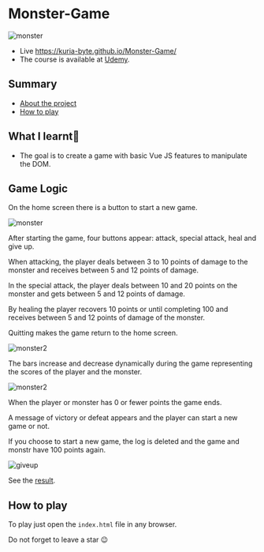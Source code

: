 # Monster-Game


![monster](https://user-images.githubusercontent.com/61579772/94253827-6f6f6e00-ff58-11ea-9d61-64c64b39a311.jpg)

- Live https://kuria-byte.github.io/Monster-Game/
- The course is available at [Udemy](https://www.udemy.com/vuejs-2-the-complete-guide/).

## Summary

* [About the project](#about-the-project)
* [How to play](#how-to-play)


## What I learnt📐

- The goal is to create a game with basic Vue JS features to manipulate the DOM.

## Game Logic

On the home screen there is a button to start a new game.

![monster](https://user-images.githubusercontent.com/61579772/94253827-6f6f6e00-ff58-11ea-9d61-64c64b39a311.jpg)

After starting the game, four buttons appear: attack, special attack, heal and give up.

When attacking, the player deals between 3 to 10 points of damage to the monster and receives between 5 and 12 points of damage.

In the special attack, the player deals between 10 and 20 points on the monster and gets between 5 and 12 points of damage.

By healing the player recovers 10 points or until completing 100 and receives between 5 and 12 points of damage of the monster.

Quitting makes the game return to the home screen.

![monster2](https://user-images.githubusercontent.com/61579772/94253938-9a59c200-ff58-11ea-8989-bc3ba8fee6d7.jpg)

The bars increase and decrease dynamically during the game representing the scores of the player and the monster.

![monster2](https://user-images.githubusercontent.com/61579772/94253938-9a59c200-ff58-11ea-8989-bc3ba8fee6d7.jpg)

When the player or monster has 0 or fewer points the game ends.

A message of victory or defeat appears and the player can start a new game or not.

If you choose to start a new game, the log is deleted and the game and monstr have 100 points again.

![giveup](https://user-images.githubusercontent.com/61579772/94254323-34216f00-ff59-11ea-8029-cf00197ab5aa.jpg)

See the [result](https://taymison.github.io/the-monster-slayer/).

## How to play

To play just open the ``index.html`` file in any browser.


Do not forget to leave a star :wink:
